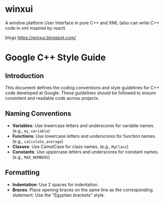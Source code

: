 # winxui
A window platform User Interface in pure C++ and XML (also can write C++ code in xml inspired by react)

blogs https://winxui.blogspot.com/

# Google C++ Style Guide

## Introduction
This document defines the coding conventions and style guidelines for C++ code developed at Google. These guidelines should be followed to ensure consistent and readable code across projects.

## Naming Conventions
- **Variables**: Use lowercase letters and underscores for variable names. (e.g., `my_variable`)
- **Functions**: Use lowercase letters and underscores for function names. (e.g., `calculate_average`)
- **Classes**: Use CamelCase for class names. (e.g., `MyClass`)
- **Constants**: Use uppercase letters and underscores for constant names. (e.g., `MAX_NUMBERS`)

## Formatting
- **Indentation**: Use 2 spaces for indentation.
- **Braces**: Place opening braces on the same line as the corresponding statement. Use the "Egyptian brackets" style.
